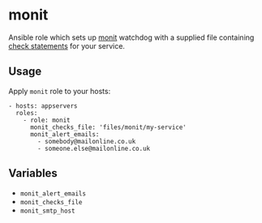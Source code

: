 # monit

Ansible role which sets up [monit][] watchdog with a supplied file
containing [check statements][monit-checks] for your service.

## Usage

Apply `monit` role to your hosts:

    - hosts: appservers
      roles:
        - role: monit
          monit_checks_file: 'files/monit/my-service'
          monit_alert_emails:
            - somebody@mailonline.co.uk
            - someone.else@mailonline.co.uk

## Variables

- `monit_alert_emails`
- `monit_checks_file`
- `monit_smtp_host`

[monit]: https://mmonit.com/monit/
[monit-checks]: https://mmonit.com/monit/documentation/monit.html#CHECK-PROCESS-unique-name-PIDFILE-path-MATCHING-regex
